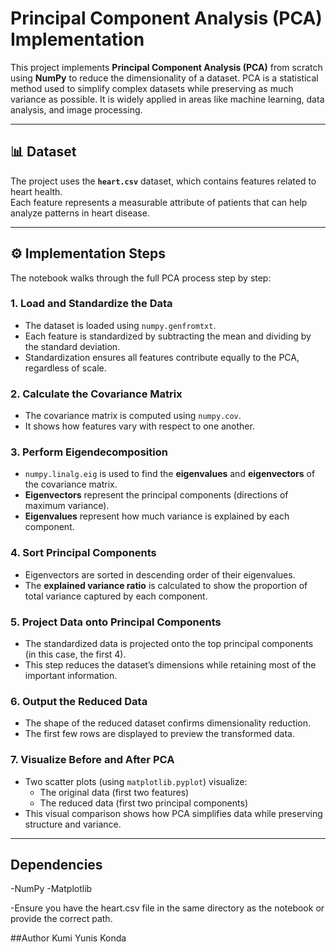 # Principal Component Analysis (PCA) Implementation

This project implements **Principal Component Analysis (PCA)** from scratch using **NumPy** to reduce the dimensionality of a dataset. PCA is a statistical method used to simplify complex datasets while preserving as much variance as possible. It is widely applied in areas like machine learning, data analysis, and image processing.

---

## 📊 Dataset

The project uses the **`heart.csv`** dataset, which contains features related to heart health.  
Each feature represents a measurable attribute of patients that can help analyze patterns in heart disease.

---

## ⚙️ Implementation Steps

The notebook walks through the full PCA process step by step:

### 1. Load and Standardize the Data
- The dataset is loaded using `numpy.genfromtxt`.
- Each feature is standardized by subtracting the mean and dividing by the standard deviation.
- Standardization ensures all features contribute equally to the PCA, regardless of scale.

### 2. Calculate the Covariance Matrix
- The covariance matrix is computed using `numpy.cov`.
- It shows how features vary with respect to one another.

### 3. Perform Eigendecomposition
- `numpy.linalg.eig` is used to find the **eigenvalues** and **eigenvectors** of the covariance matrix.
- **Eigenvectors** represent the principal components (directions of maximum variance).
- **Eigenvalues** represent how much variance is explained by each component.

### 4. Sort Principal Components
- Eigenvectors are sorted in descending order of their eigenvalues.
- The **explained variance ratio** is calculated to show the proportion of total variance captured by each component.

### 5. Project Data onto Principal Components
- The standardized data is projected onto the top principal components (in this case, the first 4).
- This step reduces the dataset’s dimensions while retaining most of the important information.

### 6. Output the Reduced Data
- The shape of the reduced dataset confirms dimensionality reduction.
- The first few rows are displayed to preview the transformed data.

### 7. Visualize Before and After PCA
- Two scatter plots (using `matplotlib.pyplot`) visualize:
  - The original data (first two features)
  - The reduced data (first two principal components)
- This visual comparison shows how PCA simplifies data while preserving structure and variance.

---


## Dependencies

-NumPy 
-Matplotlib

-Ensure you have the heart.csv file in the same directory as the notebook or provide the correct path.

##Author
Kumi Yunis Konda
